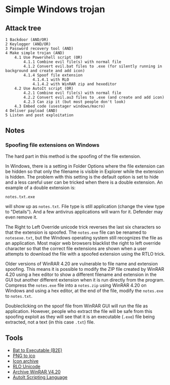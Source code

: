 # Simple Windows trojan

## Attack tree
```text
1 Backdoor (AND/OR)
2 Keylogger (AND/OR)
3 Password recovery tool (AND)
4 Make simple trojan (AND)
    4.1 Use Powershell script (OR)
        4.1.1 Combine evil file(s) with normal file
        4.1.2 Convert evil.bat files to .exe (for silently running in background and create and add icon)
        4.1.4 Spoof file extension 
            4.1.4.1 with RLO
            4.1.4.2 with WinRAR zip and hexeditor
    4.2 Use AutoIt script (OR)
        4.2.1 Combine evil file(s) with normal file
        4.2.2 Convert evil.au3 files to .exe (and create and add icon)
        4.2.3 Can zip it (but most people don't look)
    4.3 Embed code (usestager windows/macro)
4 Deliver payload (AND)
5 Listen and post exploitation
```

## Notes

### Spoofing file extensions on Windows

The hard part in this method is the spoofing of the file extension. 

In Windows, there is a setting in Folder Options where the file extension can be hidden so that only the filename is 
visible in Explorer while the extension is hidden. The problem with this setting is the default option is set to hide 
and a less careful user can be tricked when there is a double extension. An example of a double extension is:

    notes.txt.exe

will show up as `notes.txt`. File type is still application (change the view type to "Details"). And a few antivirus 
applications will warn for it. Defender may even remove it.

The Right to Left Override unicode trick reverses the last six characters so that the extension is spoofed. The 
`notes.exe` file can be renamed to `notesexe.txt`, but the Windows operating system still recognizes the file as an 
application. Most major web browsers blacklist the right to left override character so that the correct file extensions 
are shown when a user attempts to download the file with a spoofed extension using the RTLO trick.

Older versions of WinRAR 4.20 are vulnerable to file name and extension spoofing. This means it is possible to modify 
the ZIP file created by WinRAR 4.20 using a hex editor to show a different filename and extension in the GUI but 
another different extension when it is run directly from the program. Compress the `notes.exe` file into a `notes.zip` 
using WinRAR 4.20 on Windows and using a hex editor, at the end of the file, modify the `notes.exe` to `notes.txt`.

Doubleclicking on the spoof file from WinRAR GUI will run the file as application. However, people who extract the 
file will be safe from this spoofing exploit as they will see that it is an executable (`.exe`) file being extracted, not 
a text (in this case `.txt`) file.

## Tools

* [Bat to Executable (B2E)](https://github.com/tokyoneon/B2E/blob/master/Bat_To_Exe_Converter.zip)
* [PNG to ico](https://cloudconvert.com/png-to-ico)
* [Icon archive](https://iconarchive.com/)
* [RLO Unicode](https://unicode-explorer.com/c/202E)
* [Archive WinRAR V4.20](https://archive.org/details/WinrarV4)
* [AutoIt Scripting Language](https://www.autoitscript.com)
